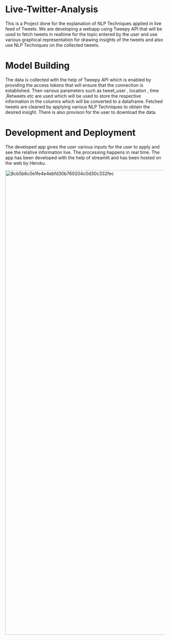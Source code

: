 # Live-Twitter-Analysis
This is a Project done for the explanation of NLP Techniques applied in live feed of Tweets.
We are developing a webapp using Tweepy API that will be used to fetch tweets in realtime for the topic entered by the user and use various graphical representation for drawing insights of the tweets and also use NLP Techniques on the collected tweets.

# Model Building

The data is collected with the help of Tweepy API which is enabled by providing the access tokens that will ensure that the connection is established. Then various parameters such as tweet_user , location , time ,Retweets etc  are used which will be used to store the respective information in the columns which will be converted to a dataframe.
Fetched tweets are cleaned by applying various NLP Techniques to obtain the desired insight. There is also provison for the user to download the data.

# Development and Deployment

The developed app gives the user various inputs for the user to apply and see the relative information live. 
The processing happens in real time.
The app has been developed with the help of streamlit and has been hosted on the web by Heroku.

<img width="1461" alt="8cb5b6c0e1fe4e4ebfd30b769204c0d30c332fec" src="https://user-images.githubusercontent.com/76935226/140599162-d2ecbff8-dcf4-4626-8abc-5dc5504d3360.png">






